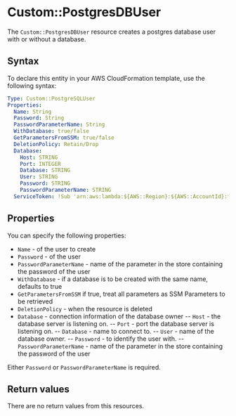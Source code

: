 # Custom::PostgresDBUser
The `Custom::PostgresDBUser` resource creates a postgres database user with or without a database.


## Syntax
To declare this entity in your AWS CloudFormation template, use the following syntax:

```yaml
Type: Custom::PostgreSQLUser
Properties:
  Name: String
  Password: String
  PasswordParameterName: String
  WithDatabase: true/false
  GetParametersFromSSM: true/false
  DeletionPolicy: Retain/Drop
  Database:
    Host: STRING
    Port: INTEGER
    Database: STRING
    User: STRING
    Password: STRING
    PasswordParameterName: STRING
  ServiceToken: !Sub 'arn:aws:lambda:${AWS::Region}:${AWS::AccountId}:function:binxio-cfn-dbuser-provider-vpc-${AppVPC}'
```

## Properties
You can specify the following properties:

- `Name` - of the user to create
- `Password` - of the user
- `PasswordParameterName` - name of the parameter in the store containing the password of the user
- `WithDatabase` - if a database is to be created with the same name, defaults to true
- `GetParametersFromSSM` if true, treat all parameters as SSM Parameters to be retrieved
- `DeletionPolicy` - when the resource is deleted
- `Database` - connection information of the database owner
-- `Host` - the database server is listening on.
-- `Port` - port the database server is listening on.
-- `Database` - name to connect to.
-- `User` - name of the database owner.
-- `Password` - to identify the user with.
-- `PasswordParameterName` - name of the parameter in the store containing the password of the user

Either `Password` or `PasswordParameterName` is required.

## Return values
There are no return values from this resources.
